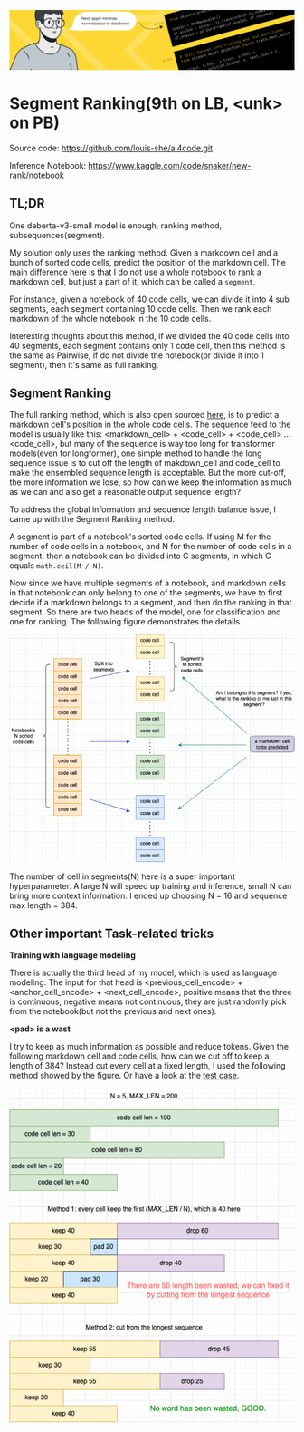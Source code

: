 ![banner](./assets/header.png)

# Segment Ranking(9th on LB, <unk&gt; on PB)

Source code: https://github.com/louis-she/ai4code.git

Inference Notebook: https://www.kaggle.com/code/snaker/new-rank/notebook

## TL;DR

One deberta-v3-small model is enough, ranking method, subsequences(segment).

My solution only uses the ranking method. Given a markdown cell and a bunch of sorted code cells, predict the position of the markdown cell. The main difference here is that I do not use a whole notebook to rank a markdown cell, but just a part of it, which can be called a `segment`.

For instance, given a notebook of 40 code cells, we can divide it into 4 sub segments, each segment containing 10 code cells. Then we rank each markdown of the whole notebook in the 10 code cells.

Interesting thoughts about this method, if we divided the 40 code cells into 40 segments, each segment contains only 1 code cell, then this method is the same as Pairwise, if do not divide the notebook(or divide it into 1 segment), then it's same as full ranking.

## Segment Ranking

The full ranking method, which is also open sourced [here](https://www.kaggle.com/competitions/AI4Code/discussion/326970), is to predict a markdown cell's position in the whole code cells. The sequence feed to the model is usually like this: <markdown_cell&gt; + <code_cell&gt; + <code_cell&gt; ... <code_cell&gt;, but many of the sequence is way too long for transformer models(even for longformer), one simple method to handle the long sequence issue is to cut off the length of makdown_cell and code_cell to make the ensembled sequence length is acceptable. But the more cut-off, the more information we lose, so how can we keep the information as much as we can and also get a reasonable output sequence length?

To address the global information and sequence length balance issue, I came up with the Segment Ranking method.

A segment is part of a notebook's sorted code cells. If using M for the number of code cells in a notebook, and N for the number of code cells in a segment, then a notebook can be divided into C segments, in which C equals `math.ceil(M / N)`.

Now since we have multiple segments of a notebook, and markdown cells in that notebook can only belong to one of the segments, we have to first decide if a markdown belongs to a segment, and then do the ranking in that segment. So there are two heads of the model, one for classification and one for ranking. The following figure demonstrates the details.

![segment-ranking](./assets/segment-ranking.png)

The number of cell in segments(N) here is a super important hyperparameter. A large N will speed up training and inference, small N can bring more context information. I ended up choosing N = 16 and sequence max length = 384.

## Other important Task-related tricks

**Training with language modeling**

There is actually the third head of my model, which is used as language modeling. The input for that head is <previous_cell_encode&gt; + <anchor_cell_encode&gt; + <next_cell_encode&gt;, positive means that the three is continuous, negative means not continuous, they are just randomly pick from the notebook(but not the previous and next ones).

**<pad&gt; is a wast**

I try to keep as much information as possible and reduce <pad> tokens. Given the following markdown cell and code cells, how can we cut off to keep a length of 384? Instead cut every cell at a fixed length, I used the following method showed by the figure. Or have a look at the [test case](https://github.com/louis-she/ai4code/blob/master/tests/test_utils.py#L6).

![sequence-ensembling](./assets/sequence-ensembling.png)
